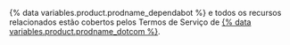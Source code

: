 {% data variables.product.prodname_dependabot %} e todos os recursos relacionados estão cobertos pelos Termos de Serviço de [{% data variables.product.prodname_dotcom %}](/free-pro-team@latest/github/site-policy/github-terms-of-service).
